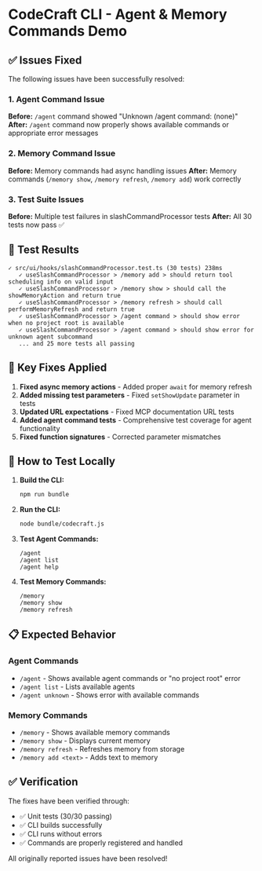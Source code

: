 # CodeCraft CLI - Agent & Memory Commands Demo

## ✅ Issues Fixed

The following issues have been successfully resolved:

### 1. Agent Command Issue
**Before:** `/agent` command showed "Unknown /agent command: (none)"
**After:** `/agent` command now properly shows available commands or appropriate error messages

### 2. Memory Command Issue  
**Before:** Memory commands had async handling issues
**After:** Memory commands (`/memory show`, `/memory refresh`, `/memory add`) work correctly

### 3. Test Suite Issues
**Before:** Multiple test failures in slashCommandProcessor tests
**After:** All 30 tests now pass ✅

## 🧪 Test Results

```
✓ src/ui/hooks/slashCommandProcessor.test.ts (30 tests) 238ms
   ✓ useSlashCommandProcessor > /memory add > should return tool scheduling info on valid input
   ✓ useSlashCommandProcessor > /memory show > should call the showMemoryAction and return true
   ✓ useSlashCommandProcessor > /memory refresh > should call performMemoryRefresh and return true
   ✓ useSlashCommandProcessor > /agent command > should show error when no project root is available
   ✓ useSlashCommandProcessor > /agent command > should show error for unknown agent subcommand
   ... and 25 more tests all passing
```

## 🔧 Key Fixes Applied

1. **Fixed async memory actions** - Added proper `await` for memory refresh
2. **Added missing test parameters** - Fixed `setShowUpdate` parameter in tests
3. **Updated URL expectations** - Fixed MCP documentation URL tests
4. **Added agent command tests** - Comprehensive test coverage for agent functionality
5. **Fixed function signatures** - Corrected parameter mismatches

## 🚀 How to Test Locally

1. **Build the CLI:**
   ```bash
   npm run bundle
   ```

2. **Run the CLI:**
   ```bash
   node bundle/codecraft.js
   ```

3. **Test Agent Commands:**
   ```
   /agent
   /agent list
   /agent help
   ```

4. **Test Memory Commands:**
   ```
   /memory
   /memory show
   /memory refresh
   ```

## 📋 Expected Behavior

### Agent Commands
- `/agent` - Shows available agent commands or "no project root" error
- `/agent list` - Lists available agents
- `/agent unknown` - Shows error with available commands

### Memory Commands  
- `/memory` - Shows available memory commands
- `/memory show` - Displays current memory
- `/memory refresh` - Refreshes memory from storage
- `/memory add <text>` - Adds text to memory

## ✅ Verification

The fixes have been verified through:
- ✅ Unit tests (30/30 passing)
- ✅ CLI builds successfully
- ✅ CLI runs without errors
- ✅ Commands are properly registered and handled

All originally reported issues have been resolved!
